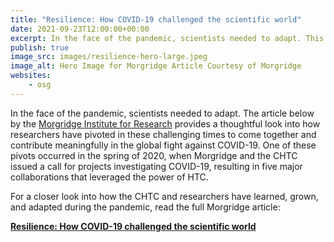```yaml
---
title: "Resilience: How COVID-19 challenged the scientific world" 
date: 2021-09-23T12:00:00+00:00
excerpt: In the face of the pandemic, scientists needed to adapt. This article by the Morgridge Institute for Research provides a thoughtful look into how individuals and organizations, including the CHTC, have pivoted in these challenging times.
publish: true
image_src: images/resilience-hero-large.jpeg
image_alt: Hero Image for Morgridge Article Courtesy of Morgridge
websites:
    - osg
--- 
```



In the face of the pandemic, scientists needed to adapt. 
The article below by the [Morgridge Institute for Research](https://morgridge.org/) provides a thoughtful look into how researchers have pivoted in these challenging times to come together and contribute meaningfully in the global fight against COVID-19. 
One of these pivots occurred in the spring of 2020, when Morgridge and the CHTC issued a call for projects investigating COVID-19, resulting in five major collaborations that leveraged the power of HTC.

For a closer look into how the CHTC and researchers have learned, grown, and adapted during the pandemic, read the full Morgridge article: 

**[Resilience: How COVID-19 challenged the scientific world](https://morgridge.org/feature/resilience/)**

